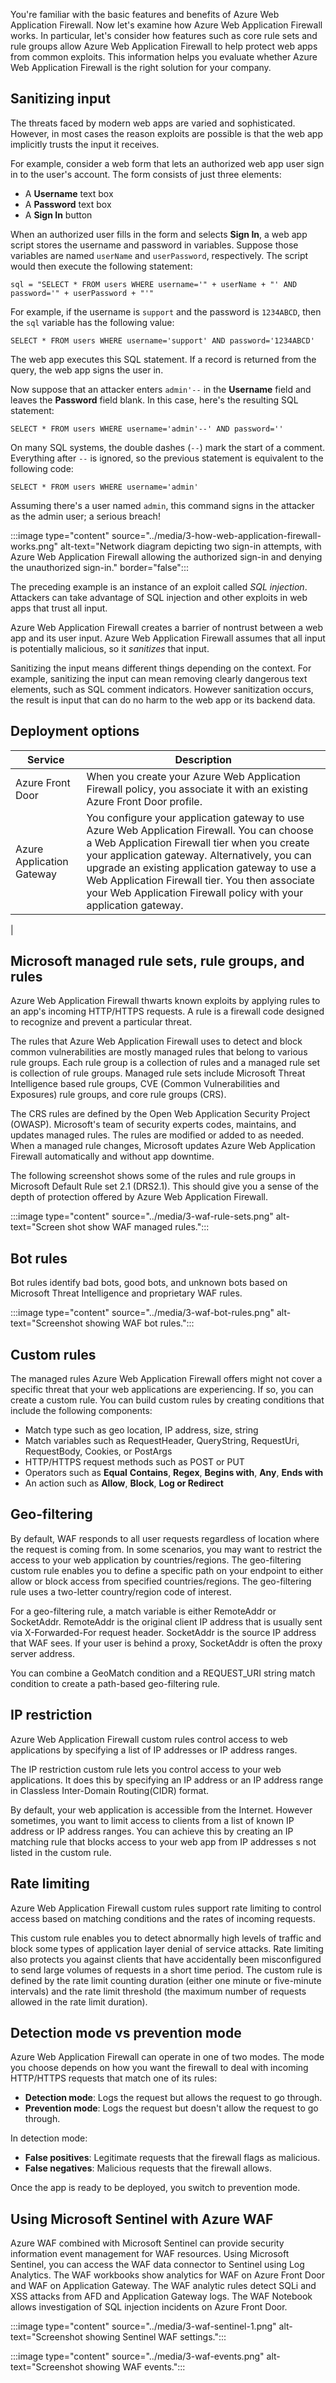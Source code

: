 You're familiar with the basic features and benefits of Azure Web Application Firewall. Now let's examine how Azure Web Application Firewall works. In particular, let's consider how features such as core rule sets and rule groups allow Azure Web Application Firewall to help protect web apps from common exploits. This information helps you evaluate whether Azure Web Application Firewall is the right solution for your company.

## Sanitizing input

The threats faced by modern web apps are varied and sophisticated. However, in most cases the reason exploits are possible is that the web app implicitly trusts the input it receives.

For example, consider a web form that lets an authorized web app user sign in to the user's account. The form consists of just three elements:

- A **Username** text box
- A **Password** text box
- A **Sign In** button

When an authorized user fills in the form and selects **Sign In**, a web app script stores the username and password in variables. Suppose those variables are named `userName` and `userPassword`, respectively. The script would then execute the following statement:

`sql = "SELECT * FROM users WHERE username='" + userName + "' AND password='" + userPassword + "'"`

For example, if the username is `support` and the password is `1234ABCD`, then the `sql` variable has the following value:

`SELECT * FROM users WHERE username='support' AND password='1234ABCD'`

The web app executes this SQL statement. If a record is returned from the query, the web app signs the user in.

Now suppose that an attacker enters `admin'--` in the **Username** field and leaves the **Password** field blank. In this case, here's the resulting SQL statement:

`SELECT * FROM users WHERE username='admin'--' AND password=''`

On many SQL systems, the double dashes (`--`) mark the start of a comment. Everything after `--` is ignored, so the previous statement is equivalent to the following code:

`SELECT * FROM users WHERE username='admin'`

Assuming there's a user named `admin`, this command signs in the attacker as the admin user; a serious breach!

:::image type="content" source="../media/3-how-web-application-firewall-works.png" alt-text="Network diagram depicting two sign-in attempts, with Azure Web Application Firewall allowing the authorized sign-in and denying the unauthorized sign-in." border="false":::

The preceding example is an instance of an exploit called *SQL injection*. Attackers can take advantage of SQL injection and other exploits in web apps that trust all input.

Azure Web Application Firewall creates a barrier of nontrust between a web app and its user input. Azure Web Application Firewall assumes that all input is potentially malicious, so it *sanitizes* that input.

Sanitizing the input means different things depending on the context. For example, sanitizing the input can mean removing clearly dangerous text elements, such as SQL comment indicators. However sanitization occurs, the result is input that can do no harm to the web app or its backend data.

## Deployment options


|Service  |Description  |
|---------|---------|
|Azure Front Door     |When you create your Azure Web Application Firewall policy, you associate it with an existing Azure Front Door profile.|
|Azure Application Gateway     |You configure your application gateway to use Azure Web Application Firewall. You can choose a Web Application Firewall tier when you create your application gateway. Alternatively, you can upgrade an existing application gateway to use a Web Application Firewall tier. You then associate your Web Application Firewall policy with your application gateway.
|

## Microsoft managed rule sets, rule groups, and rules

Azure Web Application Firewall thwarts known exploits by applying rules to an app's incoming HTTP/HTTPS requests. A rule is a firewall code designed to recognize and prevent a particular threat.

The rules that Azure Web Application Firewall uses to detect and block common vulnerabilities are mostly managed rules that belong to various rule groups. Each rule group is a collection of rules and a managed rule set is collection of rule groups. Managed rule sets include Microsoft Threat Intelligence based rule groups, CVE (Common Vulnerabilities and Exposures) rule groups, and core rule groups (CRS).

The CRS rules are defined by the Open Web Application Security Project (OWASP).
Microsoft's team of security experts codes, maintains, and updates managed rules. The rules are modified or added to as needed. When a managed rule changes, Microsoft updates Azure Web Application Firewall automatically and without app downtime.

The following screenshot shows some of the rules and rule groups in Microsoft Default Rule set 2.1 (DRS2.1). This should give you a sense of the depth of protection offered by Azure Web Application Firewall.

:::image type="content" source="../media/3-waf-rule-sets.png" alt-text="Screen shot show WAF managed rules.":::

## Bot rules

Bot rules identify bad bots, good bots, and unknown bots based on Microsoft Threat Intelligence and proprietary WAF rules.

:::image type="content" source="../media/3-waf-bot-rules.png" alt-text="Screenshot showing WAF bot rules.":::

## Custom rules

The managed rules Azure Web Application Firewall offers might not cover a specific threat that your web applications are experiencing. If so, you can create a custom rule. You can build custom rules by creating conditions that include the following components:

- Match type such as geo location, IP address, size, string
- Match variables such as RequestHeader, QueryString, RequestUri, RequestBody, Cookies, or PostArgs
- HTTP/HTTPS request methods such as POST or PUT
- Operators such as **Equal** **Contains**, **Regex**, **Begins with**, **Any**, **Ends with**
- An action such as **Allow**, **Block**, **Log or Redirect**

## Geo-filtering

By default, WAF responds to all user requests regardless of location where the request is coming from. In some scenarios, you may want to restrict the access to your web application by countries/regions. The geo-filtering custom rule enables you to define a specific path on your endpoint to either allow or block access from specified countries/regions. The geo-filtering rule uses a two-letter country/region code of interest.

For a geo-filtering rule, a match variable is either RemoteAddr or SocketAddr. RemoteAddr is the original client IP address that is usually sent via X-Forwarded-For request header. SocketAddr is the source IP address that WAF sees. If your user is behind a proxy, SocketAddr is often the proxy server address.

You can combine a GeoMatch condition and a REQUEST_URI string match condition to create a path-based geo-filtering rule.

## IP restriction

Azure Web Application Firewall custom rules control access to web applications by specifying a list of IP addresses or IP address ranges.

The IP restriction custom rule lets you control access to your web applications. It does this by specifying an IP address or an IP address range in Classless Inter-Domain Routing(CIDR) format.

By default, your web application is accessible from the Internet. However sometimes, you want to limit access to clients from a list of known IP address or IP address ranges. You can achieve this by creating an IP matching rule that blocks access to your web app from IP addresses s not listed in the custom rule.

## Rate limiting

Azure Web Application Firewall custom rules support rate limiting to control access based on matching conditions and the rates of incoming requests.

This custom rule enables you to detect abnormally high levels of traffic and block some types of application layer denial of service attacks. Rate limiting also protects you against clients that have accidentally been misconfigured to send large volumes of requests in a short time period. The custom rule is defined by the rate limit counting duration (either one minute or five-minute intervals) and the rate limit threshold (the maximum number of requests allowed in the rate limit duration).

## Detection mode vs prevention mode

Azure Web Application Firewall can operate in one of two modes. The mode you choose depends on how you want the firewall to deal with incoming HTTP/HTTPS requests that match one of its rules:

- **Detection mode**: Logs the request but allows the request to go through.
- **Prevention mode**: Logs the request but doesn't allow the request to go through.

In detection mode:

- **False positives**: Legitimate requests that the firewall flags as malicious.
- **False negatives**: Malicious requests that the firewall allows.

Once the app is ready to be deployed, you switch to prevention mode.

## Using Microsoft Sentinel with Azure WAF

Azure WAF combined with Microsoft Sentinel can provide security information event management for WAF resources.  Using Microsoft Sentinel, you can access the WAF data connector to Sentinel using Log Analytics.  The WAF workbooks show analytics for WAF on Azure Front Door and WAF on Application Gateway. The WAF analytic rules detect SQLi and XSS attacks from AFD and Application Gateway logs. The WAF Notebook allows investigation of SQL injection incidents on Azure Front Door.

:::image type="content" source="../media/3-waf-sentinel-1.png" alt-text="Screenshot showing Sentinel WAF settings.":::

:::image type="content" source="../media/3-waf-events.png" alt-text="Screenshot showing WAF events.":::
